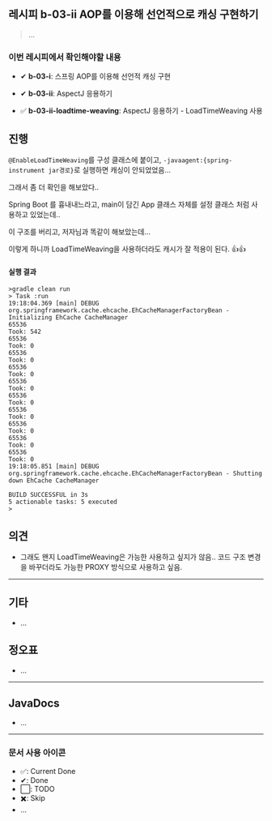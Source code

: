 ## 레시피 b-03-ii AOP를 이용해 선언적으로 캐싱 구현하기

> ...

### 이번 레시피에서 확인해야할  내용

* ✔ **b-03-i**:  스프링 AOP를 이용해 선언적 캐싱 구현

* ✔ **b-03-ii**:  AspectJ 응용하기

* ✅ **b-03-ii-loadtime-weaving**:  AspectJ 응용하기 - LoadTimeWeaving 사용

  




## 진행

`@EnableLoadTimeWeaving`를 구성 클래스에 붙이고, `-javaagent:{spring-instrument jar경로}`로 실행하면 캐싱이 안되었었음...

그래서 좀 더 확인을 해보았다..

Spring Boot 를 흉내내느라고, main이 담긴 App 클래스 자체를 설정 클래스 처럼 사용하고 있었는데..

이 구조를 버리고, 저자님과 똑같이 해보았는데...



이렇게 하니까 LoadTimeWeaving을 사용하더라도 캐시가 잘 적용이 된다. 👍👍



#### 실행 결과

```
>gradle clean run                                                                                                                                          
> Task :run
19:18:04.369 [main] DEBUG org.springframework.cache.ehcache.EhCacheManagerFactoryBean - Initializing EhCache CacheManager
65536
Took: 542
65536
Took: 0
65536
Took: 0
65536
Took: 0
65536
Took: 0
65536
Took: 0
65536
Took: 0
65536
Took: 0
65536
Took: 0
65536
Took: 0
19:18:05.851 [main] DEBUG org.springframework.cache.ehcache.EhCacheManagerFactoryBean - Shutting down EhCache CacheManager

BUILD SUCCESSFUL in 3s
5 actionable tasks: 5 executed
>       
```






## 의견

* 그래도 왠지 LoadTimeWeaving은 가능한 사용하고 싶지가 않음.. 코드 구조 변경을 바꾸더라도 가능한 PROXY 방식으로 사용하고 싶음.





---

## 기타

* ...

  

## 정오표

* ...
  


---

## JavaDocs

* ...



---

### 문서 사용 아이콘

* ✅: Current Done
* ✔: Done
* ⬜: TODO
* ✖️: Skip
* ...

